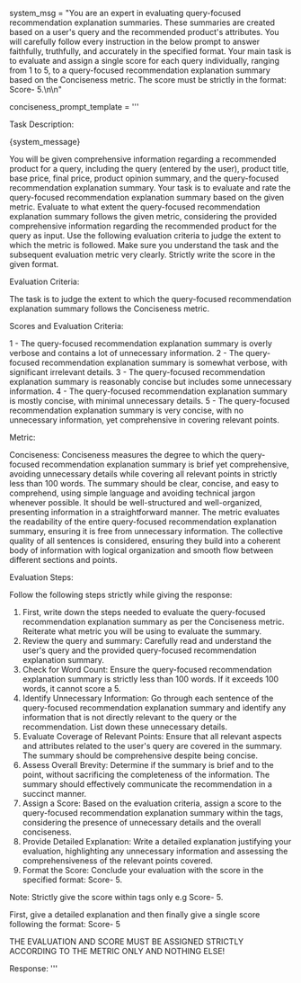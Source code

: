 system_msg = "You are an expert in evaluating query-focused recommendation explanation summaries. These summaries are created based on a user's query and the recommended product's attributes. You will carefully follow every instruction in the below prompt to answer faithfully, truthfully, and accurately in the specified format. Your main task is to evaluate and assign a single score for each query individually, ranging from 1 to 5, to a query-focused recommendation explanation summary based on the Conciseness metric. The score must be strictly in the format: Score- <score>5</score>.\n\n"



conciseness_prompt_template = '''

Task Description:

{system_message}

You will be given comprehensive information regarding a recommended product for a query, including the query (entered by the user), product title, base price, final price, product opinion summary, and the query-focused recommendation explanation summary. Your task is to evaluate and rate the query-focused recommendation explanation summary based on the given metric. Evaluate to what extent the query-focused recommendation explanation summary follows the given metric, considering the provided comprehensive information regarding the recommended product for the query as input. Use the following evaluation criteria to judge the extent to which the metric is followed. Make sure you understand the task and the subsequent evaluation metric very clearly. Strictly write the score in the given format.

Evaluation Criteria:

The task is to judge the extent to which the query-focused recommendation explanation summary follows the Conciseness metric.

Scores and Evaluation Criteria:

<score>1</score> - The query-focused recommendation explanation summary is overly verbose and contains a lot of unnecessary information.
<score>2</score> - The query-focused recommendation explanation summary is somewhat verbose, with significant irrelevant details.
<score>3</score> - The query-focused recommendation explanation summary is reasonably concise but includes some unnecessary information.
<score>4</score> - The query-focused recommendation explanation summary is mostly concise, with minimal unnecessary details.
<score>5</score> - The query-focused recommendation explanation summary is very concise, with no unnecessary information, yet comprehensive in covering relevant points.

Metric:

Conciseness: Conciseness measures the degree to which the query-focused recommendation explanation summary is brief yet comprehensive, avoiding unnecessary details while covering all relevant points in strictly less than 100 words. The summary should be clear, concise, and easy to comprehend, using simple language and avoiding technical jargon whenever possible. It should be well-structured and well-organized, presenting information in a straightforward manner. The metric evaluates the readability of the entire query-focused recommendation explanation summary, ensuring it is free from unnecessary information. The collective quality of all sentences is considered, ensuring they build into a coherent body of information with logical organization and smooth flow between different sections and points.

Evaluation Steps:

Follow the following steps strictly while giving the response:

1. First, write down the steps needed to evaluate the query-focused recommendation explanation summary as per the Conciseness metric. Reiterate what metric you will be using to evaluate the summary.
2. Review the query and summary: Carefully read and understand the user's query and the provided query-focused recommendation explanation summary.
3. Check for Word Count: Ensure the query-focused recommendation explanation summary is strictly less than 100 words. If it exceeds 100 words, it cannot score a 5.
4. Identify Unnecessary Information: Go through each sentence of the query-focused recommendation explanation summary and identify any information that is not directly relevant to the query or the recommendation. List down these unnecessary details.
5. Evaluate Coverage of Relevant Points: Ensure that all relevant aspects and attributes related to the user's query are covered in the summary. The summary should be comprehensive despite being concise.
6. Assess Overall Brevity: Determine if the summary is brief and to the point, without sacrificing the completeness of the information. The summary should effectively communicate the recommendation in a succinct manner.
7. Assign a Score: Based on the evaluation criteria, assign a score to the query-focused recommendation explanation summary within the <score></score> tags, considering the presence of unnecessary details and the overall conciseness.
8. Provide Detailed Explanation: Write a detailed explanation justifying your evaluation, highlighting any unnecessary information and assessing the comprehensiveness of the relevant points covered.
9. Format the Score: Conclude your evaluation with the score in the specified format: Score- <score>5</score>.

Note: Strictly give the score within <score></score> tags only e.g Score- <score>5</score>.

First, give a detailed explanation and then finally give a single score following the format: Score- <score>5</score>

THE EVALUATION AND SCORE MUST BE ASSIGNED STRICTLY ACCORDING TO THE METRIC ONLY AND NOTHING ELSE!

Response:
'''